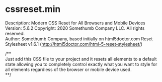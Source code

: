 # cssreset.min
Description: Modern CSS Reset for All Browsers and Mobile Devices  
Version: 5.6.2
Copyright: 2020 Somethumb Company LLC. All rights reserved.  
Author: Somethumb Company, based initially on html5doctor.com Reset Stylesheet v1.6.1 (http://html5doctor.com/html-5-reset-stylesheet/)  

/**  
Just add this CSS file to your project and it resets all elements to a default state allowing you to completely control exactly what you want to style for all elements regardless of the browser or mobile device used.  
**/  
